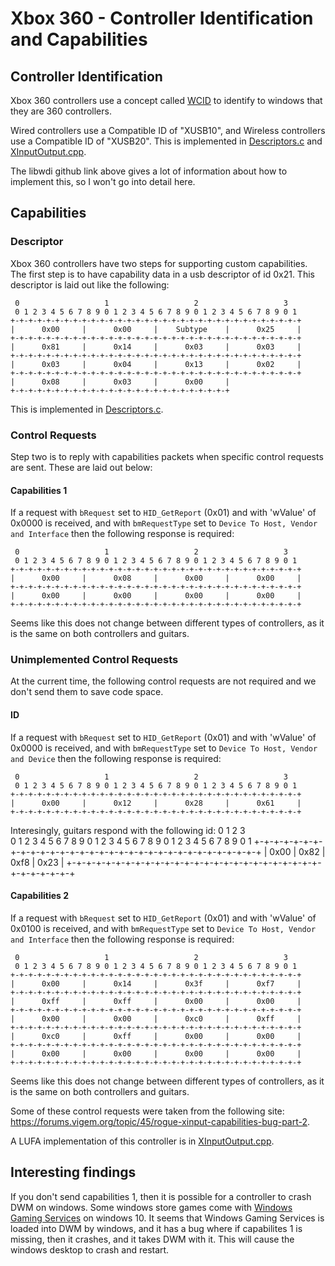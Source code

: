 # Xbox 360 - Controller Identification and Capabilities
## Controller Identification
Xbox 360 controllers use a concept called [WCID](https://github.com/pbatard/libwdi/wiki/WCID-Devices) to identify to windows that they are 360 controllers. 

Wired controllers use a Compatible ID of "XUSB10", and Wireless controllers use a Compatible ID of "XUSB20". 
This is implemented in [Descriptors.c](/src/shared/lufa/Descriptors.c) and [XInputOutput.cpp](/src/shared/controller/output/XInputOutput.cpp). 

The libwdi github link above gives a lot of information about how to implement this, so I won't go into detail here.
## Capabilities
### Descriptor
Xbox 360 controllers have two steps for supporting custom capabilities. The first step is to have capability data in a usb descriptor of id 0x21.
This descriptor is laid out like the following:
```
 0                   1                   2                   3  
 0 1 2 3 4 5 6 7 8 9 0 1 2 3 4 5 6 7 8 9 0 1 2 3 4 5 6 7 8 9 0 1
+-+-+-+-+-+-+-+-+-+-+-+-+-+-+-+-+-+-+-+-+-+-+-+-+-+-+-+-+-+-+-+-+
|      0x00     |      0x00     |    Subtype    |      0x25     |
+-+-+-+-+-+-+-+-+-+-+-+-+-+-+-+-+-+-+-+-+-+-+-+-+-+-+-+-+-+-+-+-+
|      0x81     |      0x14     |      0x03     |      0x03     |
+-+-+-+-+-+-+-+-+-+-+-+-+-+-+-+-+-+-+-+-+-+-+-+-+-+-+-+-+-+-+-+-+
|      0x03     |      0x04     |      0x13     |      0x02     |
+-+-+-+-+-+-+-+-+-+-+-+-+-+-+-+-+-+-+-+-+-+-+-+-+-+-+-+-+-+-+-+-+
|      0x08     |      0x03     |      0x00     |
+-+-+-+-+-+-+-+-+-+-+-+-+-+-+-+-+-+-+-+-+-+-+-+-+
```
This is implemented in [Descriptors.c](../src/shared/output/usb/Descriptors.c). 

### Control Requests
Step two is to reply with capabilities packets when specific control requests are sent. These are laid out below:
#### Capabilities 1
If a request with `bRequest` set to `HID_GetReport` (0x01) and with 'wValue' of 0x0000 is received, and with `bmRequestType` set to `Device To Host, Vendor and Interface` then the following response is required:
```
 0                   1                   2                   3  
 0 1 2 3 4 5 6 7 8 9 0 1 2 3 4 5 6 7 8 9 0 1 2 3 4 5 6 7 8 9 0 1
+-+-+-+-+-+-+-+-+-+-+-+-+-+-+-+-+-+-+-+-+-+-+-+-+-+-+-+-+-+-+-+-+
|      0x00     |      0x08     |      0x00     |      0x00     |
+-+-+-+-+-+-+-+-+-+-+-+-+-+-+-+-+-+-+-+-+-+-+-+-+-+-+-+-+-+-+-+-+
|      0x00     |      0x00     |      0x00     |      0x00     |
+-+-+-+-+-+-+-+-+-+-+-+-+-+-+-+-+-+-+-+-+-+-+-+-+-+-+-+-+-+-+-+-+
```
Seems like this does not change between different types of controllers, as it is the same on both controllers and guitars.

### Unimplemented Control Requests
At the current time, the following control requests are not required and we don't send them to save code space.

#### ID
If a request with `bRequest` set to `HID_GetReport` (0x01) and with 'wValue' of 0x0000 is received, and with `bmRequestType` set to `Device To Host, Vendor and Device` then the following response is required:
```
 0                   1                   2                   3  
 0 1 2 3 4 5 6 7 8 9 0 1 2 3 4 5 6 7 8 9 0 1 2 3 4 5 6 7 8 9 0 1
+-+-+-+-+-+-+-+-+-+-+-+-+-+-+-+-+-+-+-+-+-+-+-+-+-+-+-+-+-+-+-+-+
|      0x00     |      0x12     |      0x28     |      0x61     |
+-+-+-+-+-+-+-+-+-+-+-+-+-+-+-+-+-+-+-+-+-+-+-+-+-+-+-+-+-+-+-+-+
```
Interesingly, guitars respond with the following id:
 0                   1                   2                   3  
 0 1 2 3 4 5 6 7 8 9 0 1 2 3 4 5 6 7 8 9 0 1 2 3 4 5 6 7 8 9 0 1
+-+-+-+-+-+-+-+-+-+-+-+-+-+-+-+-+-+-+-+-+-+-+-+-+-+-+-+-+-+-+-+-+
|      0x00     |      0x82     |      0xf8     |      0x23     |
+-+-+-+-+-+-+-+-+-+-+-+-+-+-+-+-+-+-+-+-+-+-+-+-+-+-+-+-+-+-+-+-+

#### Capabilities 2
If a request with `bRequest` set to `HID_GetReport` (0x01) and with 'wValue' of 0x0100 is received, and with `bmRequestType` set to `Device To Host, Vendor and Interface` then the following response is required:
```
 0                   1                   2                   3  
 0 1 2 3 4 5 6 7 8 9 0 1 2 3 4 5 6 7 8 9 0 1 2 3 4 5 6 7 8 9 0 1
+-+-+-+-+-+-+-+-+-+-+-+-+-+-+-+-+-+-+-+-+-+-+-+-+-+-+-+-+-+-+-+-+
|      0x00     |      0x14     |      0x3f     |      0xf7     |
+-+-+-+-+-+-+-+-+-+-+-+-+-+-+-+-+-+-+-+-+-+-+-+-+-+-+-+-+-+-+-+-+
|      0xff     |      0xff     |      0x00     |      0x00     |
+-+-+-+-+-+-+-+-+-+-+-+-+-+-+-+-+-+-+-+-+-+-+-+-+-+-+-+-+-+-+-+-+
|      0x00     |      0x00     |      0xc0     |      0xff     |
+-+-+-+-+-+-+-+-+-+-+-+-+-+-+-+-+-+-+-+-+-+-+-+-+-+-+-+-+-+-+-+-+
|      0xc0     |      0xff     |      0x00     |      0x00     |
+-+-+-+-+-+-+-+-+-+-+-+-+-+-+-+-+-+-+-+-+-+-+-+-+-+-+-+-+-+-+-+-+
|      0x00     |      0x00     |      0x00     |      0x00     |
+-+-+-+-+-+-+-+-+-+-+-+-+-+-+-+-+-+-+-+-+-+-+-+-+-+-+-+-+-+-+-+-+
```
Seems like this does not change between different types of controllers, as it is the same on both controllers and guitars.

Some of these control requests were taken from the following site: https://forums.vigem.org/topic/45/rogue-xinput-capabilities-bug-part-2.

A LUFA implementation of this controller is in [XInputOutput.cpp](/src/shared/output/output_xinput.c). 


## Interesting findings
If you don't send capabilities 1, then it is possible for a controller to crash DWM on windows. Some windows store games come with [Windows Gaming Services](https://www.microsoft.com/en-us/p/gaming-services/9mwpm2cqnlhn) on windows 10. It seems that Windows Gaming Services is loaded into DWM by windows, and it has a bug where if capabilites 1 is missing, then it crashes, and it takes DWM with it. This will cause the windows desktop to crash and restart.